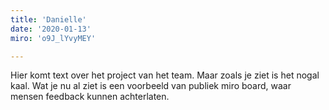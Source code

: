 ```yaml
---
title: 'Danielle'
date: '2020-01-13'
miro: 'o9J_lYvyMEY'

---
```


Hier komt text over het project van het team. Maar zoals je ziet is het nogal kaal. Wat je nu al ziet is een voorbeeld van publiek miro board, waar mensen feedback kunnen achterlaten.


